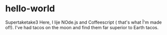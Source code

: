 # hello-world
Supertaketake3 Here, I lije NOde.js and Coffeescript ( that's what Î'm made of!).
I've had tacos on the moon and find them far superior to Earth tacos.
